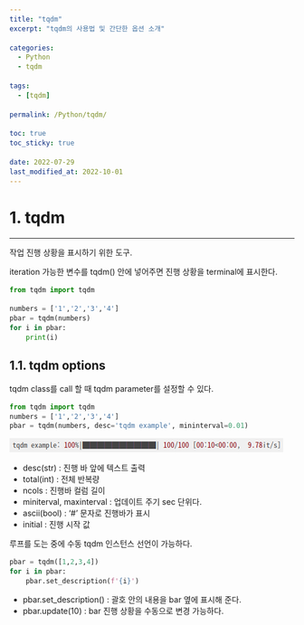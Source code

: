 ```yaml
---
title: "tqdm"
excerpt: "tqdm의 사용법 및 간단한 옵션 소개"

categories:
  - Python
  - tqdm

tags:
  - [tqdm]

permalink: /Python/tqdm/

toc: true
toc_sticky: true

date: 2022-07-29
last_modified_at: 2022-10-01
---
```



# 1. tqdm

---

작업 진행 상황을 표시하기 위한 도구.

iteration 가능한 변수를 tqdm() 안에 넣어주면 진행 상황을 terminal에 표시한다.

```python
from tqdm import tqdm

numbers = ['1','2','3','4']
pbar = tqdm(numbers)
for i in pbar:
	print(i)
```

## 1.1. tqdm options

tqdm class를 call 할 때 tqdm parameter를 설정할 수 있다.

```python
from tqdm import tqdm
numbers = ['1','2','3','4']
pbar = tqdm(numbers, desc='tqdm example', mininterval=0.01)
```

<img src="/assets/images/posts_img/2022-07-29-Python-tqdm/1.pbar.png">

- desc(str) : 진행 바 앞에 텍스트 출력
- total(int) : 전체 반복량
- ncols : 진행바 컬럼 길이
- miniterval, maxinterval : 업데이트 주기 sec 단위다.
- ascii(bool) : ‘#’ 문자로 진행바가 표시
- initial : 진행 시작 값

루프를 도는 중에 수동 tqdm 인스턴스 선언이 가능하다.

```python
pbar = tqdm([1,2,3,4])
for i in pbar:
	pbar.set_description(f'{i}')
```

- pbar.set_description() : 괄호 안의 내용을 bar 옆에 표시해 준다.
- pbar.update(10) : bar 진행 상황을 수동으로 변경 가능하다.